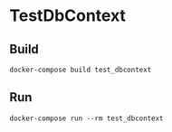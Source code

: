 # TestDbContext

## Build

```shell
docker-compose build test_dbcontext
```

## Run

```shell
docker-compose run --rm test_dbcontext
```
